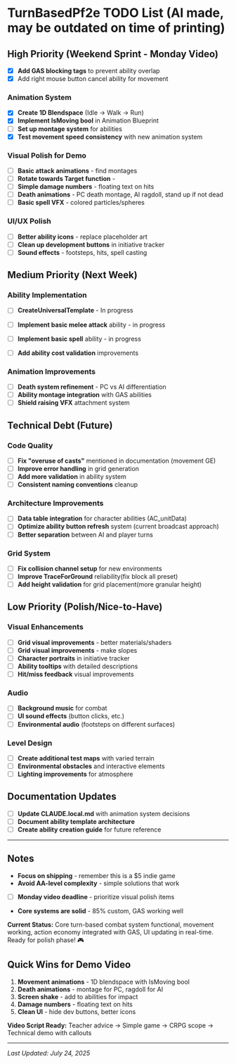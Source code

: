 # TurnBasedPf2e TODO List (AI made, may be outdated on time of printing)

## High Priority (Weekend Sprint - Monday Video)

- [x] **Add GAS blocking tags** to prevent ability overlap 
- [x] Add right mouse button cancel ability for movement
### Animation System
- [x] **Create 1D Blendspace** (Idle → Walk → Run)
- [x] **Implement IsMoving bool** in Animation Blueprint
- [ ] **Set up montage system** for abilities
- [x] **Test movement speed consistency** with new animation system

### Visual Polish for Demo
- [ ] **Basic attack animations** - find montages
- [ ] **Rotate towards Target function** - 
- [ ] **Simple damage numbers** - floating text on hits
- [ ] **Death animations** - PC death montage, AI ragdoll, stand up if not dead
- [ ] **Basic spell VFX** - colored particles/spheres

### UI/UX Polish
- [ ] **Better ability icons** - replace placeholder art
- [ ] **Clean up development buttons** in initiative tracker
- [ ] **Sound effects** - footsteps, hits, spell casting

## Medium Priority (Next Week)

### Ability Implementation

- [ ] **CreateUniversalTemplate** - In progress
 
- [ ] **Implement basic melee attack** ability  - in progress
- [ ] **Implement basic spell** ability      -    in progress
- [ ] **Add ability cost validation** improvements

### Animation Improvements
- [ ] **Death system refinement** - PC vs AI differentiation
- [ ] **Ability montage integration** with GAS abilities
- [ ] **Shield raising VFX** attachment system

## Technical Debt (Future)

### Code Quality
- [ ] **Fix "overuse of casts"** mentioned in documentation (movement GE)
- [ ] **Improve error handling** in grid generation 
- [ ] **Add more validation** in ability system
- [ ] **Consistent naming conventions** cleanup

### Architecture Improvements
- [ ] **Data table integration** for character abilities (AC_unitData)
- [ ] **Optimize ability button refresh** system (current broadcast approach)
- [ ] **Better separation** between AI and player turns

### Grid System
- [ ] **Fix collision channel setup** for new environments
- [ ] **Improve TraceForGround** reliability(fix block all preset)
- [ ] **Add height validation** for grid placement(more granular height)

## Low Priority (Polish/Nice-to-Have)

### Visual Enhancements
- [ ] **Grid visual improvements** - better materials/shaders
- [ ] **Grid visual improvements** - make slopes
- [ ] **Character portraits** in initiative tracker
- [ ] **Ability tooltips** with detailed descriptions
- [ ] **Hit/miss feedback** visual improvements

### Audio
- [ ] **Background music** for combat
- [ ] **UI sound effects** (button clicks, etc.)
- [ ] **Environmental audio** (footsteps on different surfaces)

### Level Design
- [ ] **Create additional test maps** with varied terrain
- [ ] **Environmental obstacles** and interactive elements
- [ ] **Lighting improvements** for atmosphere

## Documentation Updates
- [ ] **Update CLAUDE.local.md** with animation system decisions
- [ ] **Document ability template architecture**
- [ ] **Create ability creation guide** for future reference

---

## Notes
- **Focus on shipping** - remember this is a $5 indie game
- **Avoid AA-level complexity** - simple solutions that work
- [ ] **Monday video deadline** - prioritize visual polish items
- **Core systems are solid** - 85% custom, GAS working well

**Current Status:** Core turn-based combat system functional, movement working, action economy integrated with GAS, UI updating in real-time. Ready for polish phase! 🎮

## Quick Wins for Demo Video
1. **Movement animations** - 1D blendspace with IsMoving bool
2. **Death animations** - montage for PC, ragdoll for AI  
3. **Screen shake** - add to abilities for impact
4. **Damage numbers** - floating text on hits
5. **Clean UI** - hide dev buttons, better icons

**Video Script Ready:** Teacher advice → Simple game → CRPG scope → Technical demo with callouts

---
*Last Updated: July 24, 2025*